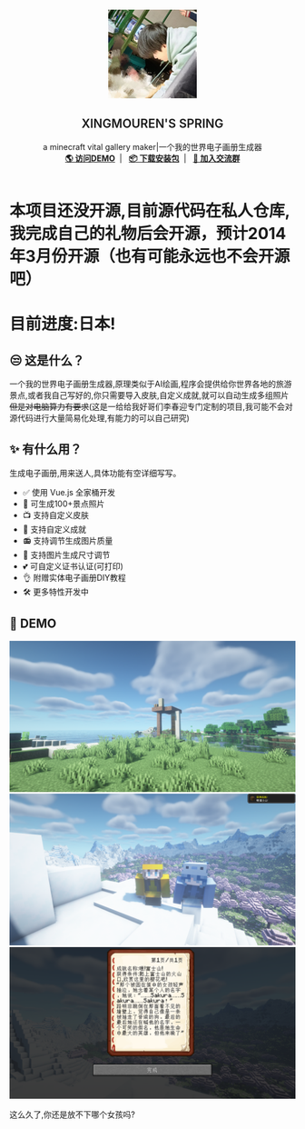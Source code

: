 <br />
<p align="center">
  <a href="https://blog.happyking.top" target="blank">
    <img src="images/logo.png" alt="Logo" width="156" height="156">
  </a>
  <h2 align="center" style="font-weight: 600">XINGMOUREN'S SPRING</h2>

  <p align="center">
    a minecraft vital gallery maker|一个我的世界电子画册生成器
    <br />
    <a href="#" target="blank"><strong>🌎 访问DEMO</strong></a>&nbsp;&nbsp;|&nbsp;&nbsp;
    <a href="#" target="blank"><strong>📦️ 下载安装包</strong></a>&nbsp;&nbsp;|&nbsp;&nbsp;
    <a href="#" target="blank"><strong>💬 加入交流群</strong></a>
    <br />
    <br />
  </p>
</p>

# 本项目还没开源,目前源代码在私人仓库,我完成自己的礼物后会开源，预计2014年3月份开源（也有可能永远也不会开源吧）
# 目前进度:日本!
## 😒 这是什么？
一个我的世界电子画册生成器,原理类似于AI绘画,程序会提供给你世界各地的旅游景点,或者我自己写好的,你只需要导入皮肤,自定义成就,就可以自动生成多组照片~~但是对电脑算力有要求~~(这是一给给我好哥们李春迎专门定制的项目,我可能不会对源代码进行大量简易化处理,有能力的可以自己研究)
## ✨ 有什么用？
生成电子画册,用来送人,具体功能有空详细写写。

- ✅ 使用 Vue.js 全家桶开发
- 🔴 可生成100+景点照片
- 📺 支持自定义皮肤
- 📃 支持自定义成就
- 📻 支持调节生成图片质量
- 🚫 支持图片生成尺寸调节
- 💕 可自定义证书认证(可打印)
- 👌 附赠实体电子画册DIY教程
- 🛠 更多特性开发中

## 🏅 DEMO
![](images/demo0.png)
![](images/demo1.png)
![](images/demo2.png)

这么久了,你还是放不下哪个女孩吗?